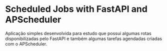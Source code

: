 # Scheduled Jobs with FastAPI and APScheduler

Aplicação simples desenvolvida para estudo que possui algumas rotas disponibilizadas pelo FastAPI e também algumas tarefas agendadas criadas com o APScheduler.